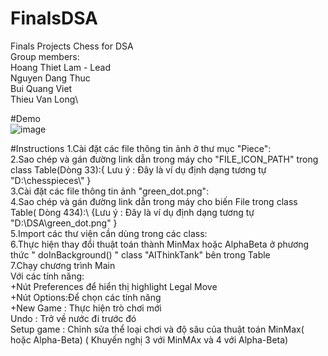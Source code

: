 # FinalsDSA
Finals Projects Chess for DSA\
Group members:\
Hoang Thiet Lam - Lead\
Nguyen Dang Thuc\
Bui Quang Viet\
Thieu Van Long\

#Demo\
![image](https://github.com/hiimhoanglam/FinalsDSA/assets/110579854/beb9eb20-5c41-4cd7-b1bf-ce98221e7175)

#Instructions
1.Cài đặt các file thông tin ảnh ở thư mục "Piece":\
2.Sao chép và gán đường link dẫn trong máy cho "FILE_ICON_PATH" trong class Table(Dòng 33):{ Lưu ý : Đây là ví dụ định dạng tương tự "D:\\chesspieces\\" }\
3.Cài đặt các file thông tin ảnh "green_dot.png":\
4.Sao chép và gán đường link dẫn trong máy cho biến File trong class Table( Dòng 434):\ {Lưu ý : Đây là ví dụ định dạng tương tự "D:\\DSA\\green_dot.png" }\
5.Import các thư viện cần dùng trong các class:\
6.Thực hiện thay đổi thuật toán thành MinMax hoặc AlphaBeta ở phương thức " doInBackground() " class "AIThinkTank" bên trong Table\
7.Chạy chương trình Main\
Với các tính năng:\
+Nút Preferences để hiển thị highlight Legal Move\
+Nút Options:Để chọn các tính năng\
+New Game : Thực hiện trò chơi mới\
Undo : Trở về nước đi trước đó\
Setup game : Chỉnh sửa thể loại chơi và độ sâu của thuật toán MinMax( hoặc Alpha-Beta) ( Khuyến nghị 3 với MinMAx và 4 với Alpha-Beta)

